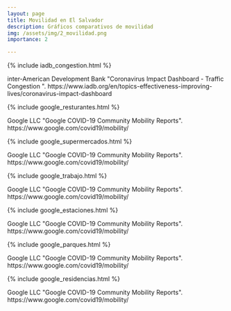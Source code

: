 ```yaml
---
layout: page
title: Movilidad en El Salvador
description: Gráficos comparativos de movilidad
img: /assets/img/2_movilidad.png
importance: 2

---
```

{% include iadb_congestion.html %}
<div class="caption">
    inter-American Development Bank "Coronavirus Impact Dashboard - Traffic Congestion ".
https://www.iadb.org/en/topics-effectiveness-improving-lives/coronavirus-impact-dashboard
</div>

{% include google_resturantes.html %}
<div class="caption">
    Google LLC "Google COVID-19 Community Mobility Reports".
https://www.google.com/covid19/mobility/  
</div>

{% include google_supermercados.html %}
<div class="caption">
   Google LLC "Google COVID-19 Community Mobility Reports".
https://www.google.com/covid19/mobility/ 
</div>

{% include google_trabajo.html %}
<div class="caption">
    Google LLC "Google COVID-19 Community Mobility Reports".
https://www.google.com/covid19/mobility/ 
</div>

{% include google_estaciones.html %}
<div class="caption">
    Google LLC "Google COVID-19 Community Mobility Reports".
https://www.google.com/covid19/mobility/ 
</div>

{% include google_parques.html %}
<div class="caption">
    Google LLC "Google COVID-19 Community Mobility Reports".
https://www.google.com/covid19/mobility/ 
</div>

{% include google_residencias.html %}
<div class="caption">
    Google LLC "Google COVID-19 Community Mobility Reports".
https://www.google.com/covid19/mobility/  
</div>